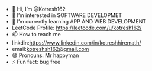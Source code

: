 - 👋 Hi, I’m @Kotresh162
- 👀 I’m interested in SOFTWARE DEVELOPMET
- 🌱 I’m currently learning APP AND WEB DEVELOPMENT
- LeetCode Profile: https://leetcode.com/u/kotresh162/
- 📫 How to reach me
- linkdin:https://www.linkedin.com/in/kotreshhiremath/
- email:kotreshsh162@gmail.com
- 😄 Pronouns: Mr happyman
- ⚡ Fun fact: bug free

<!---
Kotresh162/Kotresh162 is a ✨ special ✨ repository because its `README.md` (this file) appears on your GitHub profile.
You can click the Preview link to take a look at your changes.
--->
